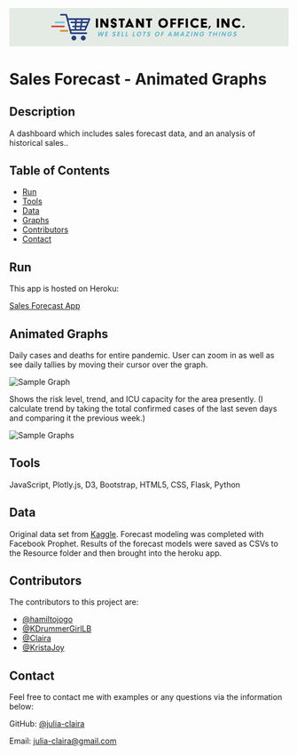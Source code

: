 ![Sample Graph](Resources/logo.png)

# Sales Forecast - Animated Graphs

## Description 

A dashboard which includes sales forecast data, and an analysis of historical sales.. 



## Table of Contents
* [Run](#Results)
* [Tools](#Tools)
* [Data](#Data)
* [Graphs](#Graphs)
* [Contributors](#Contributors)
* [Contact](#Contact)



## Run

This app is hosted on Heroku:

[Sales Forecast App](https://instantoffice.herokuapp.com/)


  
## Animated Graphs

Daily cases and deaths for entire pandemic. User can zoom in as well as see daily tallies by moving their cursor over the graph.  

![Sample Graph](static/graph_sample.png)

Shows the risk level, trend, and ICU capacity for the area presently. (I calculate trend by taking the total confirmed cases of the last seven days and comparing it the previous week.)

![Sample Graphs](static/graphs_3.png)



## Tools

JavaScript, Plotly.js, D3, Bootstrap, HTML5, CSS, Flask, Python



## Data
Original data set from [Kaggle](https://www.kaggle.com/rohitsahoo/sales-forecasting).  Forecast modeling was completed with Facebook Prophet. 
Results of the forecast models were saved as CSVs to the Resource folder and then brought into the heroku app.  




## Contributors
The contributors to this project are:
* [@hamiltojogo](https://github.com/hamiltojogo)
* [@KDrummerGirlLB](https://github.com/DrummerGirlLB)
* [@Claira](https://github.com/julia-claira)
* [@KristaJoy](https://github.com/KristaJoy)



## Contact

Feel free to contact me with examples or any questions via the information below:

GitHub: [@julia-claira](https://api.github.com/users/julia-claira)

Email: julia-claira@gmail.com
